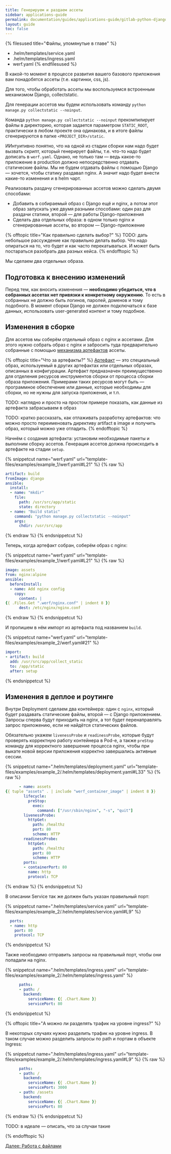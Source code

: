 ```yaml
---
title: Генерируем и раздаем ассеты
sidebar: applications-guide
permalink: documentation/guides/applications-guide/gitlab-python-django/040-assets.html
layout: guide
toc: false
---
```


{% filesused title="Файлы, упомянутые в главе" %}
- .helm/templates/service.yaml
- .helm/templates/ingress.yaml
- werf.yaml
{% endfilesused %}

В какой-то момент в процессе развития вашего базового приложения вам понадобятся ассеты (т.е. картинки, css, js).

Для того, чтобы обработать ассеты мы воспользуемся встроенным механизмом Django, collectstatic.

Для генерации ассетов мы будем использовать команду `python manage.py collectstatic --noinput`. 

Команда `python manage.py collectstatic --noinput` прекомпилирует файлы в директорию, которая задается параметром `STATIC_ROOT`, практически в любом проекте она одинакова, и в итоге файлы сгенерируются в папке `<PROJECT_DIR>/static`.

ИИнтуитивно понятно, что на одной из стадии сборки нам надо будет вызвать скрипт, который генерирует файлы, т.е. что-то надо будет дописать в `werf.yaml`. Однако, не только там — ведь какое-то приложение в production должно непосредственно отдавать статические файлы. Мы не будем отдавать файлы с помощью Django — хочется, чтобы статику раздавал nginx. А значит надо будет внести какие-то изменения и в helm чарт.

Реализовать раздачу сгенерированных ассетов можно сделать двумя способами:

* Добавить в собираемый образ с Django ещё и nginx, а потом этот образ запускать уже двумя разными способами: один раз для раздачи статики, второй — для работы Django-приложения
* Сделать два отдельных образа: в одном только nginx и сгенерированные ассеты, во втором — Django-приложение 

{% offtopic title="Как правильно сделать выбор?" %}
TODO: дать небольшое рассуждение как правильно делать выбор. Что надо опираться на то, что будет и как часто перекатываться. И может быть постараться разобрать два разных кейса.
{% endofftopic %}

Мы сделаем два отдельных образа.

## Подготовка к внесению изменений

Перед тем, как вносить изменения — **необходимо убедиться, что в собранных ассетах нет привязки к конкретному окружению**. То есть в собранных не должно быть логинов, паролей, доменов и тому подобного. В момент сборки Django не должен подключаться к базе данных, использовать user-generated контент и тому подобное.   

## Изменения в сборке

Для ассетов мы соберём отдельный образ с nginx и ассетами. Для этого нужно собрать образ с nginx и забросить туда предварительно собранные с помощью [механизма артефактов](https://ru.werf.io/documentation/configuration/stapel_artifact.html) ассеты.

{% offtopic title="Что за артефакты?" %}
[Артефакт](https://ru.werf.io/documentation/configuration/stapel_artifact.html) — это специальный образ, используемый в других артефактах или отдельных образах, описанных в конфигурации. Артефакт предназначен преимущественно для отделения ресурсов инструментов сборки от процесса сборки образа приложения. Примерами таких ресурсов могут быть — программное обеспечение или данные, которые необходимы для сборки, но не нужны для запуска приложения, и т.п.

TODO: наглядно и просто на простом примере показать, как данные из артефакта забрасываем в образ 

TODO: кратко рассказать, как отлаживать разработку артефактов: что можно просто переименовать директиву artifact в image и получить образ, который можно уже отладить.
{% endofftopic %}

Начнём с создания артефакта: установим необходимые пакеты и выполним сборку ассетов. Генерация ассетов должна происходить в артефакте на стадии `setup`.

{% snippetcut name="werf.yaml" url="template-files/examples/example_1/werf.yaml#L21" %}
{% raw %}
```yaml
artifact: build
fromImage: django
ansible:
  install:
  - name: "mkdir"
    file:
      path: /usr/src/app/static
      state: directory
  - name: "Build static"
    command: "python manage.py collectstatic --noinput"
    args:
      chdir: /usr/src/app
```
{% endraw %}
{% endsnippetcut %}

Теперь, когда артефакт собран, соберём образ с nginx:

{% snippetcut name="werf.yaml" url="template-files/examples/example_1/werf.yaml#L21" %}
{% raw %}
```yaml
image: assets
from: nginx:alpine
ansible:
  beforeInstall:
  - name: Add nginx config
    copy:
      content: |
{{ .Files.Get ".werf/nginx.conf" | indent 8 }}
      dest: /etc/nginx/nginx.conf
```
{% endraw %}
{% endsnippetcut %}

И пропишем в нём импорт из артефакта под названием `build`.

{% snippetcut name="werf.yaml" url="template-files/examples/example_2/werf.yaml#21" %}
```yaml
import:
- artifact: build
  add: /usr/src/app/collect_static
  to: /app/static
  after: setup
```
{% endsnippetcut %}

## Изменения в деплое и роутинге

Внутри Deployment сделаем два контейнера: один с `nginx`, который будет раздавать статические файлы, второй — с Django приложением. Запросы сперва будут приходить на nginx, а тот будет перенаправлять запрос приложению, если не найдётся статических файлов.

 Обязательно укажем `livenessProbe` и `readinessProbe`, которые будут проверять корректную работу контейнера в Pod-е, а также `preStop` команду для корректного завершение процесса nginx, чтобы при выкате новой версии приложения корректно завершались активные сессии.

{% snippetcut name=".helm/templates/deployment.yaml" url="template-files/examples/example_2/.helm/templates/deployment.yaml#L33" %}
{% raw %}
```yaml
      - name: assets
{{ tuple "assets" . | include "werf_container_image" | indent 8 }}
        lifecycle:
          preStop:
            exec:
              command: ["/usr/sbin/nginx", "-s", "quit"]
        livenessProbe:
          httpGet:
            path: /healthz
            port: 80
            scheme: HTTP
        readinessProbe:
          httpGet:
            path: /healthz
            port: 80
            scheme: HTTP
        ports:
        - containerPort: 80
          name: http
          protocol: TCP
```
{% endraw %}
{% endsnippetcut %}

В описании Service так же должен быть указан правильный порт:

{% snippetcut name=".helm/templates/service.yaml" url="template-files/examples/example_2/.helm/templates/service.yaml#L9" %}
```yaml
  ports:
  - name: http
    port: 80
    protocol: TCP
```
{% endsnippetcut %}

Также необходимо отправить запросы на правильный порт, чтобы они попадали на nginx.

{% snippetcut name=".helm/templates/ingress.yaml" url="template-files/examples/example_2/.helm/templates/ingress.yaml" %}
```yaml
      paths:
      - path: /
        backend:
          serviceName: {{ .Chart.Name }}
          servicePort: 80
```
{% endsnippetcut %}

{% offtopic title="А можно ли разделять трафик на уровне ingress?" %}

В некоторых случаях нужно разделить трафик на уровне ingress. В таком случае можно разделить запросы по path и портам в объекте Ingress:

{% snippetcut name=".helm/templates/ingress.yaml" url="template-files/examples/example_2/.helm/templates/ingress.yaml#L9" %}
{% raw %}
```yaml
      paths:
      - path: /
        backend:
          serviceName: {{ .Chart.Name }}
          servicePort: 3000
      - path: /assets
        backend:
          serviceName: {{ .Chart.Name }}
          servicePort: 80
```
{% endraw %}
{% endsnippetcut %}

TODO: в идеале — описать, что за случаи такие

{% endofftopic %}

<div>
    <a href="050-files.html" class="nav-btn">Далее: Работа с файлами</a>
</div>

